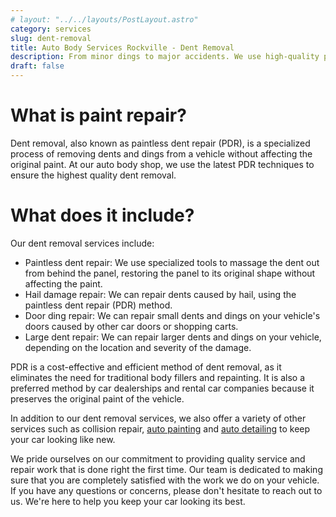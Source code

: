 ```yaml
---
# layout: "../../layouts/PostLayout.astro"
category: services
slug: dent-removal
title: Auto Body Services Rockville - Dent Removal
description: From minor dings to major accidents. We use high-quality paint and techniques to restore the original color and finish of your vehicle.
draft: false
---
```


# What is paint repair?

Dent removal, also known as paintless dent repair (PDR), is a specialized process of removing dents and dings from a vehicle without affecting the original paint. At our auto body shop, we use the latest PDR techniques to ensure the highest quality dent removal.

# What does it include?

Our dent removal services include:

- Paintless dent repair: We use specialized tools to massage the dent out from behind the panel, restoring the panel to its original shape without affecting the paint.
- Hail damage repair: We can repair dents caused by hail, using the paintless dent repair (PDR) method.
- Door ding repair: We can repair small dents and dings on your vehicle's doors caused by other car doors or shopping carts.
- Large dent repair: We can repair larger dents and dings on your vehicle, depending on the location and severity of the damage.

PDR is a cost-effective and efficient method of dent removal, as it eliminates the need for traditional body fillers and repainting. It is also a preferred method by car dealerships and rental car companies because it preserves the original paint of the vehicle.

In addition to our dent removal services, we also offer a variety of other services such as collision repair, [auto painting](./paint-repair) and [auto detailing](./auto-detailing) to keep your car looking like new.

We pride ourselves on our commitment to providing quality service and repair work that is done right the first time. Our team is dedicated to making sure that you are completely satisfied with the work we do on your vehicle. If you have any questions or concerns, please don't hesitate to reach out to us. We're here to help you keep your car looking its best.
